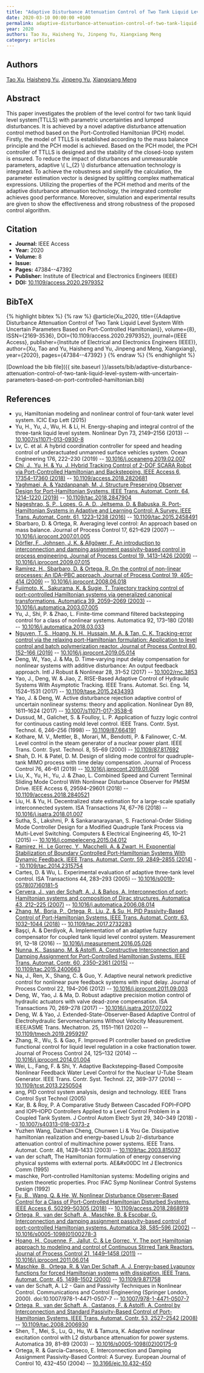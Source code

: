 ```yaml
---
title: "Adaptive Disturbance Attenuation Control of Two Tank Liquid Level System With Uncertain Parameters Based on Port-Controlled Hamiltonian"
date: 2020-03-10 00:00:00 +0100
permalink: adaptive-disturbance-attenuation-control-of-two-tank-liquid-level-system-with-uncertain-parameters-based-on-port-controlled-hamiltonian
year: 2020
authors: Tao Xu, Haisheng Yu, Jinpeng Yu, Xiangxiang Meng
category: articles
---
```

 
## Authors
[Tao Xu](authors/tao-xu), [Haisheng Yu](authors/haisheng-yu), [Jinpeng Yu](authors/jinpeng-yu), [Xiangxiang Meng](authors/xiangxiang-meng)
 
## Abstract
This paper investigates the problem of the level control for two tank liquid level system(TTLLS) with parametric uncertainties and lumped disturbances. It is achieved by a novel adaptive disturbance attenuation control method based on the Port-Controlled Hamiltonian (PCH) model. Firstly, the model of TTLLS is established according to the mass balance principle and the PCH model is achieved. Based on the PCH model, the PCH controller of TTLLS is designed and the stability of the closed-loop system is ensured. To reduce the impact of disturbances and unmeasurable parameters, adaptive \\( L_{2} \\) disturbance attenuation technology is integrated. To achieve the robustness and simplify the calculation, the parameter estimation vector is designed by splitting complex mathematical expressions. Utilizing the properties of the PCH method and merits of the adaptive disturbance attenuation technology, the integrated controller achieves good performance. Moreover, simulation and experimental results are given to show the effectiveness and strong robustness of the proposed control algorithm.
 
## Citation
- **Journal:** IEEE Access
- **Year:** 2020
- **Volume:** 8
- **Issue:** 
- **Pages:** 47384--47392
- **Publisher:** Institute of Electrical and Electronics Engineers (IEEE)
- **DOI:** [10.1109/access.2020.2979352](https://doi.org/10.1109/access.2020.2979352)
 
## BibTeX
{% highlight bibtex %}
{% raw %}
@article{Xu_2020,
  title={{Adaptive Disturbance Attenuation Control of Two Tank Liquid Level System With Uncertain Parameters Based on Port-Controlled Hamiltonian}},
  volume={8},
  ISSN={2169-3536},
  DOI={10.1109/access.2020.2979352},
  journal={IEEE Access},
  publisher={Institute of Electrical and Electronics Engineers (IEEE)},
  author={Xu, Tao and Yu, Haisheng and Yu, Jinpeng and Meng, Xiangxiang},
  year={2020},
  pages={47384--47392}
}
{% endraw %}
{% endhighlight %}
 
[Download the bib file]({{ site.baseurl }}/assets/bib/adaptive-disturbance-attenuation-control-of-two-tank-liquid-level-system-with-uncertain-parameters-based-on-port-controlled-hamiltonian.bib)
 
## References
- yu, Hamiltonian modeling and nonlinear control of four-tank water level system. ICIC Exp Lett (2015)
- Yu, H., Yu, J., Wu, H. & Li, H. Energy-shaping and integral control of the three-tank liquid level system. Nonlinear Dyn 73, 2149–2156 (2013) -- [10.1007/s11071-013-0930-8](https://doi.org/10.1007/s11071-013-0930-8)
- Lv, C. et al. A hybrid coordination controller for speed and heading control of underactuated unmanned surface vehicles system. Ocean Engineering 176, 222–230 (2019) -- [10.1016/j.oceaneng.2019.02.007](https://doi.org/10.1016/j.oceaneng.2019.02.007)
- [Chi, J., Yu, H. & Yu, J. Hybrid Tracking Control of 2-DOF SCARA Robot via Port-Controlled Hamiltonian and Backstepping. IEEE Access 6, 17354–17360 (2018)](hybrid-tracking-control-of-2-dof-scara-robot-via-port-controlled-hamiltonian-and-backstepping) -- [10.1109/access.2018.2820681](https://doi.org/10.1109/access.2018.2820681)
- [Yaghmaei, A. & Yazdanpanah, M. J. Structure Preserving Observer Design for Port-Hamiltonian Systems. IEEE Trans. Automat. Contr. 64, 1214–1220 (2019)](structure-preserving-observer-design-for-port-hamiltonian-systems) -- [10.1109/tac.2018.2847904](https://doi.org/10.1109/tac.2018.2847904)
- [Nageshrao, S. P., Lopes, G. A. D., Jeltsema, D. & Babuska, R. Port-Hamiltonian Systems in Adaptive and Learning Control: A Survey. IEEE Trans. Automat. Contr. 61, 1223–1238 (2016)](port-hamiltonian-systems-in-adaptive-and-learning-control-a-survey) -- [10.1109/tac.2015.2458491](https://doi.org/10.1109/tac.2015.2458491)
- Sbarbaro, D. & Ortega, R. Averaging level control: An approach based on mass balance. Journal of Process Control 17, 621–629 (2007) -- [10.1016/j.jprocont.2007.01.005](https://doi.org/10.1016/j.jprocont.2007.01.005)
- [Dörfler, F., Johnsen, J. K. & Allgöwer, F. An introduction to interconnection and damping assignment passivity-based control in process engineering. Journal of Process Control 19, 1413–1426 (2009)](an-introduction-to-interconnection-and-damping-assignment-passivity-based-control-in-process-engineering) -- [10.1016/j.jprocont.2009.07.015](https://doi.org/10.1016/j.jprocont.2009.07.015)
- [Ramírez, H., Sbarbaro, D. & Ortega, R. On the control of non-linear processes: An IDA–PBC approach. Journal of Process Control 19, 405–414 (2009)](on-the-control-of-non-linear-processes-an-ida-pbc-approach) -- [10.1016/j.jprocont.2008.06.018](https://doi.org/10.1016/j.jprocont.2008.06.018)
- [Fujimoto, K., Sakurama, K. & Sugie, T. Trajectory tracking control of port-controlled Hamiltonian systems via generalized canonical transformations. Automatica 39, 2059–2069 (2003)](trajectory-tracking-control-of-port-controlled-hamiltonian-systems-via-generalized-canonical-transformations) -- [10.1016/j.automatica.2003.07.005](https://doi.org/10.1016/j.automatica.2003.07.005)
- Yu, J., Shi, P. & Zhao, L. Finite-time command filtered backstepping control for a class of nonlinear systems. Automatica 92, 173–180 (2018) -- [10.1016/j.automatica.2018.03.033](https://doi.org/10.1016/j.automatica.2018.03.033)
- [Nguyen, T. S., Hoang, N. H., Hussain, M. A. & Tan, C. K. Tracking-error control via the relaxing port-Hamiltonian formulation: Application to level control and batch polymerization reactor. Journal of Process Control 80, 152–166 (2019)](tracking-error-control-via-the-relaxing-port-hamiltonian-formulation-application-to-level-control-and-batch-polymerization-reactor) -- [10.1016/j.jprocont.2019.05.014](https://doi.org/10.1016/j.jprocont.2019.05.014)
- Deng, W., Yao, J. & Ma, D. Time‐varying input delay compensation for nonlinear systems with additive disturbance: An output feedback approach. Intl J Robust &amp; Nonlinear 28, 31–52 (2017) -- [10.1002/rnc.3853](https://doi.org/10.1002/rnc.3853)
- Yao, J., Deng, W. & Jiao, Z. RISE-Based Adaptive Control of Hydraulic Systems With Asymptotic Tracking. IEEE Trans. Automat. Sci. Eng. 14, 1524–1531 (2017) -- [10.1109/tase.2015.2434393](https://doi.org/10.1109/tase.2015.2434393)
- Yao, J. & Deng, W. Active disturbance rejection adaptive control of uncertain nonlinear systems: theory and application. Nonlinear Dyn 89, 1611–1624 (2017) -- [10.1007/s11071-017-3538-6](https://doi.org/10.1007/s11071-017-3538-6)
- Dussud, M., Galichet, S. & Foulloy, L. P. Application of fuzzy logic control for continuous casting mold level control. IEEE Trans. Contr. Syst. Technol. 6, 246–256 (1998) -- [10.1109/87.664191](https://doi.org/10.1109/87.664191)
- Kothare, M. V., Mettler, B., Morari, M., Bendotti, P. & Falinower, C.-M. Level control in the steam generator of a nuclear power plant. IEEE Trans. Contr. Syst. Technol. 8, 55–69 (2000) -- [10.1109/87.817692](https://doi.org/10.1109/87.817692)
- Shah, D. H. & Patel, D. M. Design of sliding mode control for quadruple-tank MIMO process with time delay compensation. Journal of Process Control 76, 46–61 (2019) -- [10.1016/j.jprocont.2019.01.006](https://doi.org/10.1016/j.jprocont.2019.01.006)
- Liu, X., Yu, H., Yu, J. & Zhao, L. Combined Speed and Current Terminal Sliding Mode Control With Nonlinear Disturbance Observer for PMSM Drive. IEEE Access 6, 29594–29601 (2018) -- [10.1109/access.2018.2840521](https://doi.org/10.1109/access.2018.2840521)
- Liu, H. & Yu, H. Decentralized state estimation for a large-scale spatially interconnected system. ISA Transactions 74, 67–76 (2018) -- [10.1016/j.isatra.2018.01.007](https://doi.org/10.1016/j.isatra.2018.01.007)
- Sutha, S., Lakshmi, P. & Sankaranarayanan, S. Fractional-Order Sliding Mode Controller Design for a Modified Quadruple Tank Process via Multi-Level Switching. Computers &amp; Electrical Engineering 45, 10–21 (2015) -- [10.1016/j.compeleceng.2015.04.012](https://doi.org/10.1016/j.compeleceng.2015.04.012)
- [Ramirez, H., Le Gorrec, Y., Macchelli, A. & Zwart, H. Exponential Stabilization of Boundary Controlled Port-Hamiltonian Systems With Dynamic Feedback. IEEE Trans. Automat. Contr. 59, 2849–2855 (2014)](exponential-stabilization-of-boundary-controlled-port-hamiltonian-systems-with-dynamic-feedback) -- [10.1109/tac.2014.2315754](https://doi.org/10.1109/tac.2014.2315754)
- Cartes, D. & Wu, L. Experimental evaluation of adaptive three-tank level control. ISA Transactions 44, 283–293 (2005) -- [10.1016/s0019-0578(07)60181-5](https://doi.org/10.1016/s0019-0578(07)60181-5)
- [Cervera, J., van der Schaft, A. J. & Baños, A. Interconnection of port-Hamiltonian systems and composition of Dirac structures. Automatica 43, 212–225 (2007)](interconnection-of-port-hamiltonian-systems-and-composition-of-dirac-structures) -- [10.1016/j.automatica.2006.08.014](https://doi.org/10.1016/j.automatica.2006.08.014)
- [Zhang, M., Borja, P., Ortega, R., Liu, Z. & Su, H. PID Passivity-Based Control of Port-Hamiltonian Systems. IEEE Trans. Automat. Contr. 63, 1032–1044 (2018)](pid-passivity-based-control-of-port-hamiltonian-systems) -- [10.1109/tac.2017.2732283](https://doi.org/10.1109/tac.2017.2732283)
- Başçi, A. & Derdiyok, A. Implementation of an adaptive fuzzy compensator for coupled tank liquid level control system. Measurement 91, 12–18 (2016) -- [10.1016/j.measurement.2016.05.026](https://doi.org/10.1016/j.measurement.2016.05.026)
- [Nunna, K., Sassano, M. & Astolfi, A. Constructive Interconnection and Damping Assignment for Port-Controlled Hamiltonian Systems. IEEE Trans. Automat. Contr. 60, 2350–2361 (2015)](constructive-interconnection-and-damping-assignment-for-port-controlled-hamiltonian-systems) -- [10.1109/tac.2015.2400663](https://doi.org/10.1109/tac.2015.2400663)
- Na, J., Ren, X., Shang, C. & Guo, Y. Adaptive neural network predictive control for nonlinear pure feedback systems with input delay. Journal of Process Control 22, 194–206 (2012) -- [10.1016/j.jprocont.2011.09.003](https://doi.org/10.1016/j.jprocont.2011.09.003)
- Deng, W., Yao, J. & Ma, D. Robust adaptive precision motion control of hydraulic actuators with valve dead-zone compensation. ISA Transactions 70, 269–278 (2017) -- [10.1016/j.isatra.2017.07.022](https://doi.org/10.1016/j.isatra.2017.07.022)
- Deng, W. & Yao, J. Extended-State-Observer-Based Adaptive Control of Electrohydraulic Servomechanisms Without Velocity Measurement. IEEE/ASME Trans. Mechatron. 25, 1151–1161 (2020) -- [10.1109/tmech.2019.2959297](https://doi.org/10.1109/tmech.2019.2959297)
- Zhang, R., Wu, S. & Gao, F. Improved PI controller based on predictive functional control for liquid level regulation in a coke fractionation tower. Journal of Process Control 24, 125–132 (2014) -- [10.1016/j.jprocont.2014.01.004](https://doi.org/10.1016/j.jprocont.2014.01.004)
- Wei, L., Fang, F. & Shi, Y. Adaptive Backstepping-Based Composite Nonlinear Feedback Water Level Control for the Nuclear U-Tube Steam Generator. IEEE Trans. Contr. Syst. Technol. 22, 369–377 (2014) -- [10.1109/tcst.2013.2250504](https://doi.org/10.1109/tcst.2013.2250504)
- ang, PID control system analysis, design and technology. IEEE Trans Control Syst Technol (2005)
- Kar, B. & Roy, P. A Comparative Study Between Cascaded FOPI–FOPD and IOPI–IOPD Controllers Applied to a Level Control Problem in a Coupled Tank System. J Control Autom Electr Syst 29, 340–349 (2018) -- [10.1007/s40313-018-0373-z](https://doi.org/10.1007/s40313-018-0373-z)
- Yuzhen Wang, Daizhan Cheng, Chunwen Li & You Ge. Dissipative hamiltonian realization and energy-based L/sub 2/-disturbance attenuation control of multimachine power systems. IEEE Trans. Automat. Contr. 48, 1428–1433 (2003) -- [10.1109/tac.2003.815037](https://doi.org/10.1109/tac.2003.815037)
- van der schaft, The Hamiltonian formulation of energy conserving physical systems with external ports. AE&#x00DC Int J Electronics Comm (1995)
- maschke, Port-controlled Hamiltonian systems: Modelling origins and system theoretic properties. Proc IFAC Symp Nonlinear Control Systems Design (1992)
- [Fu, B., Wang, Q. & He, W. Nonlinear Disturbance Observer-Based Control for a Class of Port-Controlled Hamiltonian Disturbed Systems. IEEE Access 6, 50299–50305 (2018)](nonlinear-disturbance-observer-based-control-for-a-class-of-port-controlled-hamiltonian-disturbed-systems) -- [10.1109/access.2018.2868919](https://doi.org/10.1109/access.2018.2868919)
- [Ortega, R., van der Schaft, A., Maschke, B. & Escobar, G. Interconnection and damping assignment passivity-based control of port-controlled Hamiltonian systems. Automatica 38, 585–596 (2002)](interconnection-and-damping-assignment-passivity-based-control-of-port-controlled-hamiltonian-systems) -- [10.1016/s0005-1098(01)00278-3](https://doi.org/10.1016/s0005-1098(01)00278-3)
- [Hoang, H., Couenne, F., Jallut, C. & Le Gorrec, Y. The port Hamiltonian approach to modeling and control of Continuous Stirred Tank Reactors. Journal of Process Control 21, 1449–1458 (2011)](the-port-hamiltonian-approach-to-modeling-and-control-of-continuous-stirred-tank-reactors) -- [10.1016/j.jprocont.2011.06.014](https://doi.org/10.1016/j.jprocont.2011.06.014)
- [Maschke, B., Ortega, R. & Van Der Schaft, A. J. Energy-based Lyapunov functions for forced Hamiltonian systems with dissipation. IEEE Trans. Automat. Contr. 45, 1498–1502 (2000)](energy-based-lyapunov-functions-for-forced-hamiltonian-systems-with-dissipation) -- [10.1109/9.871758](https://doi.org/10.1109/9.871758)
- van der Schaft, A. L2 - Gain and Passivity Techniques in Nonlinear Control. Communications and Control Engineering (Springer London, 2000). doi:10.1007/978-1-4471-0507-7 -- [10.1007/978-1-4471-0507-7](https://doi.org/10.1007/978-1-4471-0507-7)
- [Ortega, R., van der Schaft, A., Castanos, F. & Astolfi, A. Control by Interconnection and Standard Passivity-Based Control of Port-Hamiltonian Systems. IEEE Trans. Automat. Contr. 53, 2527–2542 (2008)](control-by-interconnection-and-standard-passivity-based-control-of-port-hamiltonian-systems) -- [10.1109/tac.2008.2006930](https://doi.org/10.1109/tac.2008.2006930)
- Shen, T., Mei, S., Lu, Q., Hu, W. & Tamura, K. Adaptive nonlinear excitation control with L2 disturbance attenuation for power systems. Automatica 39, 81–89 (2003) -- [10.1016/s0005-1098(02)00175-9](https://doi.org/10.1016/s0005-1098(02)00175-9)
- Ortega, R. & García-Canseco, E. Interconnection and Damping Assignment Passivity-Based Control: A Survey. European Journal of Control 10, 432–450 (2004) -- [10.3166/ejc.10.432-450](https://doi.org/10.3166/ejc.10.432-450)

